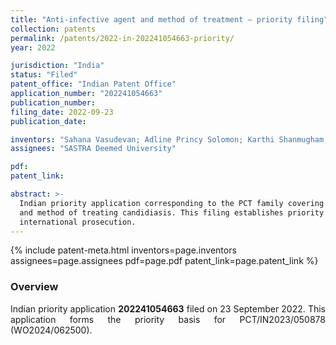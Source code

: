 ```yaml
---
title: "Anti-infective agent and method of treatment — priority filing"
collection: patents
permalink: /patents/2022-in-202241054663-priority/
year: 2022

jurisdiction: "India"
status: "Filed"
patent_office: "Indian Patent Office"
application_number: "202241054663"
publication_number:
filing_date: 2022-09-23
publication_date:

inventors: "Sahana Vasudevan; Adline Princy Solomon; Karthi Shanmugham; Helma David"
assignees: "SASTRA Deemed University"

pdf:
patent_link:

abstract: >-
  Indian priority application corresponding to the PCT family covering an anti-infective agent
  and method of treating candidiasis. This filing establishes priority for subsequent
  international prosecution.
---
```


{% include patent-meta.html inventors=page.inventors assignees=page.assignees pdf=page.pdf patent_link=page.patent_link %}

<div align="justify">

### Overview
<p>
Indian priority application <strong>202241054663</strong> filed on 23 September 2022. This application forms the priority basis for PCT/IN2023/050878 (WO2024/062500).
</p>

</div>
